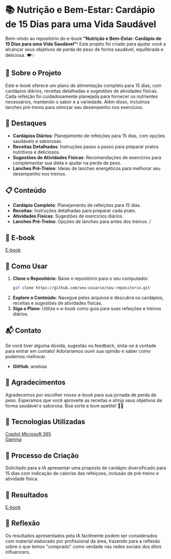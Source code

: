 # 📚 Nutrição e Bem-Estar: Cardápio de 15 Dias para uma Vida Saudável

Bem-vindo ao repositório do e-book **"Nutrição e Bem-Estar: Cardápio de 15 Dias para uma Vida Saudável"**! Este projeto foi criado para ajudar você a alcançar seus objetivos de perda de peso de forma saudável, equilibrada e deliciosa. 🍽️✨

## 📖 Sobre o Projeto

Este e-book oferece um plano de alimentação completo para 15 dias, com cardápios diários, receitas detalhadas e sugestões de atividades físicas. Cada refeição foi cuidadosamente planejada para fornecer os nutrientes necessários, mantendo o sabor e a variedade. Além disso, incluímos lanches pré-treino para otimizar seu desempenho nos exercícios.

## 🌟 Destaques

- **Cardápios Diários**: Planejamento de refeições para 15 dias, com opções saudáveis e saborosas.
- **Receitas Detalhadas**: Instruções passo a passo para preparar pratos nutritivos e deliciosos.
- **Sugestões de Atividades Físicas**: Recomendações de exercícios para complementar sua dieta e ajudar na perda de peso.
- **Lanches Pré-Treino**: Ideias de lanches energéticos para melhorar seu desempenho nos treinos.

## 📋 Conteúdo

- **Cardápio Completo**: Planejamento de refeições para 15 dias.
- **Receitas**: Instruções detalhadas para preparar cada prato.
- **Atividades Físicas**: Sugestões de exercícios diários.
- **Lanches Pré-Treino**: Opções de lanches para antes dos treinos.  /

## 📖 E-book
[E-book](https://gamma.app/docs/Cardapio-IA-banyqvnxelkz4dv)

## 🚀 Como Usar

1. **Clone o Repositório**: Baixe o repositório para o seu computador.
   ```bash
   git clone https://github.com/seu-usuario/seu-repositorio.git
   ```
2. **Explore o Conteúdo**: Navegue pelos arquivos e descubra os cardápios, receitas e sugestões de atividades físicas.
3. **Siga o Plano**: Utilize o e-book como guia para suas refeições e treinos diários.

## 📬 Contato

Se você tiver alguma dúvida, sugestão ou feedback, sinta-se à vontade para entrar em contato! Adoraríamos ouvir sua opinião e saber como podemos melhorar.

- **GitHub**: anebias

## 🎉 Agradecimentos

Agradecemos por escolher nosso e-book para sua jornada de perda de peso. Esperamos que você aproveite as receitas e atinja seus objetivos de forma saudável e saborosa. Boa sorte e bom apetite! 🍏💪

## 🤖 Tecnologias Utilizadas
[Copilot Microsoft 365](https://copilot.microsoft.com/)  \
[Gamma](https://gamma.app/)

## 🧐 Processo de Criação
Solicitado para a IA apresentar uma proposta de cardápio diversificado para 15 dias com indicação de calorias das refeiçoes, inclusão de pré-treino e atividade física.

## 🚀 Resultados
[E-book](https://gamma.app/docs/Cardapio-IA-banyqvnxelkz4dv)

## 💭 Reflexão
Os resultados apresentados pela IA facilmente podem ser considerados com material elaborado por profissional da área, trazendo para a reflexão sobre o que temos "comprado" como verdade nas redes sociais dos ditos influencers.

